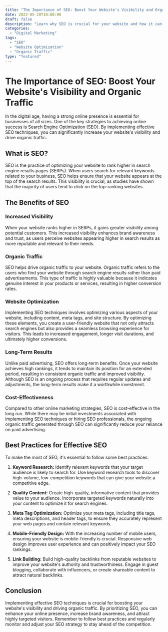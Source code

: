 ```yaml
--- 
title: "The Importance of SEO: Boost Your Website's Visibility and Organic Traffic"
date: 2022-05-20T10:00:00
draft: false
description: "Learn why SEO is crucial for your website and how it can help improve your online presence."
categories: 
  - "Digital Marketing"
tags: 
  - "SEO"
  - "Website Optimization"
  - "Organic Traffic"
type: "featured"
--- 
```


# The Importance of SEO: Boost Your Website's Visibility and Organic Traffic

In the digital age, having a strong online presence is essential for businesses of all sizes. One of the key strategies to achieving online success is Search Engine Optimization (SEO). By implementing effective SEO techniques, you can significantly increase your website's visibility and drive organic traffic.

## What is SEO?

SEO is the practice of optimizing your website to rank higher in search engine results pages (SERPs). When users search for relevant keywords related to your business, SEO helps ensure that your website appears at the top of the search results. This visibility is crucial, as studies have shown that the majority of users tend to click on the top-ranking websites.

## The Benefits of SEO

### Increased Visibility

When your website ranks higher in SERPs, it gains greater visibility among potential customers. This increased visibility enhances brand awareness and trust, as users perceive websites appearing higher in search results as more reputable and relevant to their needs.

### Organic Traffic

SEO helps drive organic traffic to your website. Organic traffic refers to the users who find your website through search engine results rather than paid advertisements. This type of traffic is highly valuable because it indicates genuine interest in your products or services, resulting in higher conversion rates.

### Website Optimization

Implementing SEO techniques involves optimizing various aspects of your website, including content, meta tags, and site structure. By optimizing these elements, you create a user-friendly website that not only attracts search engines but also provides a seamless browsing experience for visitors. This leads to increased engagement, longer visit durations, and ultimately higher conversions.

### Long-Term Results

Unlike paid advertising, SEO offers long-term benefits. Once your website achieves high rankings, it tends to maintain its position for an extended period, resulting in consistent organic traffic and improved visibility. Although SEO is an ongoing process that requires regular updates and adjustments, the long-term results make it a worthwhile investment.

### Cost-Effectiveness

Compared to other online marketing strategies, SEO is cost-effective in the long run. While there may be initial investments associated with implementing SEO techniques or hiring SEO professionals, the ongoing organic traffic generated through SEO can significantly reduce your reliance on paid advertising.

## Best Practices for Effective SEO

To make the most of SEO, it's essential to follow some best practices:

1. **Keyword Research:** Identify relevant keywords that your target audience is likely to search for. Use keyword research tools to discover high-volume, low-competition keywords that can give your website a competitive edge.

2. **Quality Content:** Create high-quality, informative content that provides value to your audience. Incorporate targeted keywords naturally into your content to optimize it for search engines.

3. **Meta Tag Optimization:** Optimize your meta tags, including title tags, meta descriptions, and header tags, to ensure they accurately represent your web pages and contain relevant keywords.

4. **Mobile-Friendly Design:** With the increasing number of mobile users, ensuring your website is mobile-friendly is crucial. Responsive web design improves user experience and can positively impact your SEO rankings.

5. **Link Building:** Build high-quality backlinks from reputable websites to improve your website's authority and trustworthiness. Engage in guest blogging, collaborate with influencers, or create shareable content to attract natural backlinks.

## Conclusion

Implementing effective SEO techniques is crucial for boosting your website's visibility and driving organic traffic. By prioritizing SEO, you can enhance your online presence, increase brand awareness, and attract highly targeted visitors. Remember to follow best practices and regularly monitor and adjust your SEO strategy to stay ahead of the competition.
